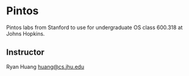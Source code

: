 # Pintos
Pintos labs from Stanford to use for undergraduate OS class 600.318 at Johns Hopkins.

## Instructor
Ryan Huang <huang@cs.jhu.edu>
